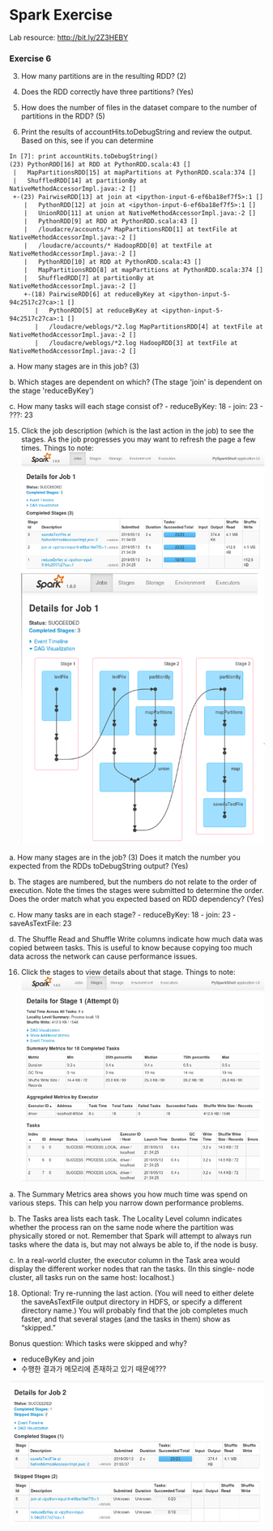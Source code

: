 # Spark Exercise
Lab resource: http://bit.ly/2Z3HEBY


### Exercise 6
3. How many partitions are in the resulting RDD? (2)


4. Does the RDD correctly have three partitions? (Yes)


5. How does the number of files in the dataset compare to the number of partitions in the RDD? (5)


10. Print the results of accountHits.toDebugString and review the output. Based on this, see if you can determine
```
In [7]: print accountHits.toDebugString()
(23) PythonRDD[16] at RDD at PythonRDD.scala:43 []
 |   MapPartitionsRDD[15] at mapPartitions at PythonRDD.scala:374 []
 |   ShuffledRDD[14] at partitionBy at NativeMethodAccessorImpl.java:-2 []
 +-(23) PairwiseRDD[13] at join at <ipython-input-6-ef6ba18ef7f5>:1 []
    |   PythonRDD[12] at join at <ipython-input-6-ef6ba18ef7f5>:1 []
    |   UnionRDD[11] at union at NativeMethodAccessorImpl.java:-2 []
    |   PythonRDD[9] at RDD at PythonRDD.scala:43 []
    |   /loudacre/accounts/* MapPartitionsRDD[1] at textFile at NativeMethodAccessorImpl.java:-2 []
    |   /loudacre/accounts/* HadoopRDD[0] at textFile at NativeMethodAccessorImpl.java:-2 []
    |   PythonRDD[10] at RDD at PythonRDD.scala:43 []
    |   MapPartitionsRDD[8] at mapPartitions at PythonRDD.scala:374 []
    |   ShuffledRDD[7] at partitionBy at NativeMethodAccessorImpl.java:-2 []
    +-(18) PairwiseRDD[6] at reduceByKey at <ipython-input-5-94c2517c27ca>:1 []
       |   PythonRDD[5] at reduceByKey at <ipython-input-5-94c2517c27ca>:1 []
       |   /loudacre/weblogs/*2.log MapPartitionsRDD[4] at textFile at NativeMethodAccessorImpl.java:-2 []
       |   /loudacre/weblogs/*2.log HadoopRDD[3] at textFile at NativeMethodAccessorImpl.java:-2 []
```

  a. How many stages are in this job? (3)

  b. Which stages are dependent on which? (The stage 'join' is dependent on the stage 'reduceByKey')

  c. How many tasks will each stage consist of?
    - reduceByKey: 18
    - join: 23
    - ???: 23


15. Click the job description (which is the last action in the job) to see the stages. As the job progresses you may want to refresh the page a few times. Things to note:
![Image of Spark Exercise 6-3](Exercise6-3.png)
![Image of Spark Exercise 6-4](Exercise6-4.png)

  a. How many stages are in the job? (3) Does it match the number you expected from the RDDs toDebugString output? (Yes)

  b. The stages are numbered, but the numbers do not relate to the order of execution. Note the times the stages were submitted to determine the order. Does the order match what you expected based on RDD dependency? (Yes)

  c. How many tasks are in each stage?
    - reduceByKey: 18
    - join: 23
    - saveAsTextFile: 23

  d. The Shuffle Read and Shuffle Write columns indicate how much data was copied between tasks. This is useful to know because copying too much data across the network can cause performance issues.


16. Click the stages to view details about that stage. Things to note:
![Image of Spark Exercise 6-2](Exercise6-2.png)

  a. The Summary Metrics area shows you how much time was spend on various steps. This can help you narrow down performance problems.

  b. The Tasks area lists each task. The Locality Level column indicates whether the process ran on the same node where the partition was physically stored or not. Remember that Spark will attempt to always run tasks where the data is, but may not always be able to, if the node is busy.

  c. In a real-world cluster, the executor column in the Task area would display the different worker nodes that ran the tasks. (In this single- node cluster, all tasks run on the same host: localhost.)


18. Optional: Try re-running the last action. (You will need to either delete the saveAsTextFile output directory in HDFS, or specify a different directory name.) You will probably find that the job completes much faster, and that several stages (and the tasks in them) show as “skipped.”

  Bonus question: Which tasks were skipped and why?
  - reduceByKey and join
  - 수행한 결과가 메모리에 존재하고 있기 때문에???

  ![Image of Spark Exercise 6-5](Exercise6-5.png)
